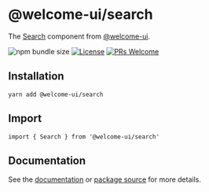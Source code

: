 # @welcome-ui/search

The [Search](https://welcome-ui.com/components/search) component from [@welcome-ui](https://welcome-ui.com).

![npm bundle size](https://img.shields.io/bundlephobia/minzip/@welcome-ui/search) [![License](https://img.shields.io/npm/l/welcome-ui.svg)](https://github.com/WTTJ/welcome-ui/blob/main/LICENSE) [![PRs Welcome](https://img.shields.io/badge/PRs-welcome-mediumspringgreen.svg)](ttps://github.com/WTTJ/welcome-ui/blob/main/CONTRIBUTING.mdx)

## Installation

    yarn add @welcome-ui/search

## Import

    import { Search } from '@welcome-ui/search'

## Documentation

See the [documentation](https://welcome-ui.com/components/search) or [package source](https://github.com/WTTJ/welcome-ui/tree/main/packages/Search) for more details.
